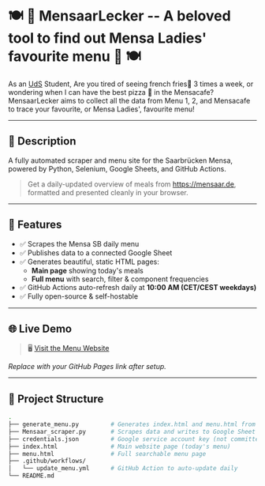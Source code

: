 # 🍽 🥨 MensaarLecker -- A beloved tool to find out Mensa Ladies' favourite menu 🥨 🍽

As an [UdS](https://www.uni-saarland.de/start.html) Student, 
Are you tired of seeing french fries🍟 3 times a week, or wondering when I can have the best pizza 🍕 in the Mensacafe?
MensaarLecker aims to collect all the data from Menu 1, 2, and Mensacafe to trace your favourite, or Mensa Ladies', favourite menu!

---

## 🥗 Description

A fully automated scraper and menu site for the Saarbrücken Mensa, powered by Python, Selenium, Google Sheets, and GitHub Actions.

> Get a daily-updated overview of meals from https://mensaar.de, formatted and presented cleanly in your browser.

---

## 📅 Features

- ✅ Scrapes the Mensa SB daily menu
- ✅ Publishes data to a connected Google Sheet
- ✅ Generates beautiful, static HTML pages:
  - **Main page** showing today's meals
  - **Full menu** with search, filter & component frequencies
- ✅ GitHub Actions auto-refresh daily at **10:00 AM (CET/CEST weekdays)**
- ✅ Fully open-source & self-hostable

---

## 🌐 Live Demo

> 🖥 [Visit the Menu Website](https://your-github-username.github.io/MensaarLecker)

_Replace with your GitHub Pages link after setup._

---

## 📁 Project Structure

```bash
.
├── generate_menu.py         # Generates index.html and menu.html from Google Sheet
├── Mensaar_scraper.py       # Scrapes data and writes to Google Sheet
├── credentials.json         # Google service account key (not committed)
├── index.html               # Main website page (today's menu)
├── menu.html                # Full searchable menu page
├── .github/workflows/
│   └── update_menu.yml      # GitHub Action to auto-update daily
└── README.md

